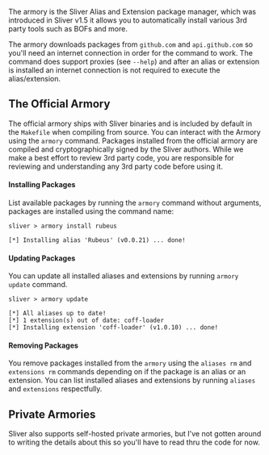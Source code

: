 The armory is the Sliver Alias and Extension package manager, which was introduced in Sliver v1.5 it allows you to automatically install various 3rd party tools such as BOFs and more.

The armory downloads packages from `github.com` and `api.github.com` so you'll need an internet connection in order for the command to work. The command does support proxies (see `--help`) and after an alias or extension is installed an internet connection is not required to execute the alias/extension.

## The Official Armory

The official armory ships with Sliver binaries and is included by default in the `Makefile` when compiling from source. You can interact with the Armory using the `armory` command. Packages installed from the official armory are compiled and cryptographically signed by the Sliver authors. While we make a best effort to review 3rd party code, you are responsible for reviewing and understanding any 3rd party code before using it.

#### Installing Packages

List available packages by running the `armory` command without arguments, packages are installed using the command name: 

```
sliver > armory install rubeus

[*] Installing alias 'Rubeus' (v0.0.21) ... done!
```

#### Updating Packages

You can update all installed aliases and extensions by running `armory update` command.

```
sliver > armory update 

[*] All aliases up to date!
[*] 1 extension(s) out of date: coff-loader
[*] Installing extension 'coff-loader' (v1.0.10) ... done!
```

#### Removing Packages

You remove packages installed from the `armory` using the `aliases rm` and `extensions rm` commands depending on if the package is an alias or an extension. You can list installed aliases and extensions by running `aliases` and `extensions` respectfully.

## Private Armories

Sliver also supports self-hosted private armories, but I've not gotten around to writing the details about this so you'll have to read thru the code for now.